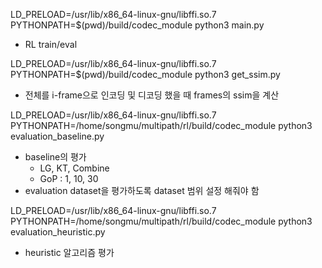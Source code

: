 LD_PRELOAD=/usr/lib/x86_64-linux-gnu/libffi.so.7 PYTHONPATH=$(pwd)/build/codec_module python3 main.py
- RL train/eval

LD_PRELOAD=/usr/lib/x86_64-linux-gnu/libffi.so.7 PYTHONPATH=$(pwd)/build/codec_module python3 get_ssim.py
- 전체를 i-frame으로 인코딩 및 디코딩 했을 때 frames의 ssim을 계산

LD_PRELOAD=/usr/lib/x86_64-linux-gnu/libffi.so.7 PYTHONPATH=/home/songmu/multipath/rl/build/codec_module python3 evaluation_baseline.py
- baseline의 평가
    - LG, KT, Combine
    - GoP : 1, 10, 30
- evaluation dataset을 평가하도록 dataset 범위 설정 해줘야 함

LD_PRELOAD=/usr/lib/x86_64-linux-gnu/libffi.so.7 PYTHONPATH=/home/songmu/multipath/rl/build/codec_module python3 evaluation_heuristic.py
- heuristic 알고리즘 평가